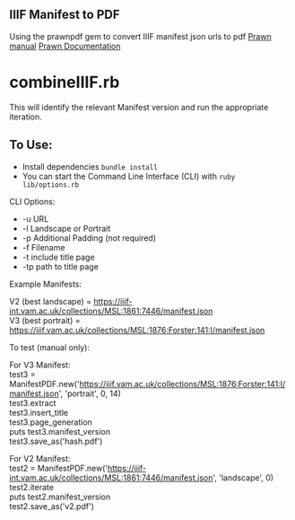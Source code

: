 IIIF Manifest to PDF
-----

Using the prawnpdf gem to convert IIIF manifest json urls to pdf
[Prawn manual](http://prawnpdf.org/manual.pdf)
[Prawn Documentation](http://prawnpdf.org/docs/0.11.1/Prawn/Document.html)

combineIIIF.rb
===

This will identify the relevant Manifest version and run the appropriate iteration.

To Use:
---

- Install dependencies `bundle install`
- You can start the Command Line Interface (CLI) with `ruby lib/options.rb`

CLI Options:

- -u URL
- -l Landscape or Portrait
- -p Additional Padding (not required)
- -f Filename
- -t include title page
- -tp path to title page

Example Manifests:

V2 (best landscape) = https://iiif-int.vam.ac.uk/collections/MSL:1861:7446/manifest.json  
V3 (best portrait) = https://iiif.vam.ac.uk/collections/MSL:1876:Forster:141:I/manifest.json

To test (manual only):

For V3 Manifest:  
test3 = ManifestPDF.new('https://iiif.vam.ac.uk/collections/MSL:1876:Forster:141:I/manifest.json', 'portrait', 0, 14)  
test3.extract  
test3.insert_title  
test3.page_generation  
puts test3.manifest_version  
test3.save_as('hash.pdf')  

For V2 Manifest:  
test2 = ManifestPDF.new('https://iiif-int.vam.ac.uk/collections/MSL:1861:7446/manifest.json', 'landscape', 0)  
test2.iterate  
puts test2.manifest_version  
test2.save_as('v2.pdf')  
